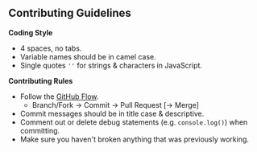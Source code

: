 ## Contributing Guidelines

**Coding Style**

- 4 spaces, no tabs.
- Variable names should be in camel case.
- Single quotes `''` for strings &amp; characters in JavaScript.

**Contributing Rules**

- Follow the [GitHub Flow](https://guides.github.com/introduction/flow/).
    - Branch/Fork → Commit → Pull Request [→ Merge]
- Commit messages should be in title case &amp; descriptive.
- Comment out or delete debug statements (e.g. `console.log()`) when committing.
- Make sure you haven't broken anything that was previously working.